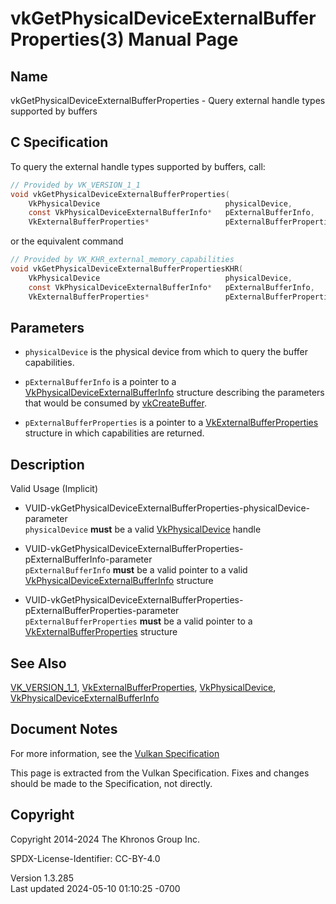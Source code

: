 # vkGetPhysicalDeviceExternalBufferProperties(3) Manual Page

## Name

vkGetPhysicalDeviceExternalBufferProperties - Query external handle
types supported by buffers



## <a href="#_c_specification" class="anchor"></a>C Specification

To query the external handle types supported by buffers, call:

``` c
// Provided by VK_VERSION_1_1
void vkGetPhysicalDeviceExternalBufferProperties(
    VkPhysicalDevice                            physicalDevice,
    const VkPhysicalDeviceExternalBufferInfo*   pExternalBufferInfo,
    VkExternalBufferProperties*                 pExternalBufferProperties);
```

or the equivalent command

``` c
// Provided by VK_KHR_external_memory_capabilities
void vkGetPhysicalDeviceExternalBufferPropertiesKHR(
    VkPhysicalDevice                            physicalDevice,
    const VkPhysicalDeviceExternalBufferInfo*   pExternalBufferInfo,
    VkExternalBufferProperties*                 pExternalBufferProperties);
```

## <a href="#_parameters" class="anchor"></a>Parameters

- `physicalDevice` is the physical device from which to query the buffer
  capabilities.

- `pExternalBufferInfo` is a pointer to a
  [VkPhysicalDeviceExternalBufferInfo](https://registry.khronos.org/vulkan/specs/1.3-extensions/man/html/VkPhysicalDeviceExternalBufferInfo.html)
  structure describing the parameters that would be consumed by
  [vkCreateBuffer](https://registry.khronos.org/vulkan/specs/1.3-extensions/man/html/vkCreateBuffer.html).

- `pExternalBufferProperties` is a pointer to a
  [VkExternalBufferProperties](https://registry.khronos.org/vulkan/specs/1.3-extensions/man/html/VkExternalBufferProperties.html)
  structure in which capabilities are returned.

## <a href="#_description" class="anchor"></a>Description

Valid Usage (Implicit)

- <a
  href="#VUID-vkGetPhysicalDeviceExternalBufferProperties-physicalDevice-parameter"
  id="VUID-vkGetPhysicalDeviceExternalBufferProperties-physicalDevice-parameter"></a>
  VUID-vkGetPhysicalDeviceExternalBufferProperties-physicalDevice-parameter  
  `physicalDevice` **must** be a valid
  [VkPhysicalDevice](https://registry.khronos.org/vulkan/specs/1.3-extensions/man/html/VkPhysicalDevice.html) handle

- <a
  href="#VUID-vkGetPhysicalDeviceExternalBufferProperties-pExternalBufferInfo-parameter"
  id="VUID-vkGetPhysicalDeviceExternalBufferProperties-pExternalBufferInfo-parameter"></a>
  VUID-vkGetPhysicalDeviceExternalBufferProperties-pExternalBufferInfo-parameter  
  `pExternalBufferInfo` **must** be a valid pointer to a valid
  [VkPhysicalDeviceExternalBufferInfo](https://registry.khronos.org/vulkan/specs/1.3-extensions/man/html/VkPhysicalDeviceExternalBufferInfo.html)
  structure

- <a
  href="#VUID-vkGetPhysicalDeviceExternalBufferProperties-pExternalBufferProperties-parameter"
  id="VUID-vkGetPhysicalDeviceExternalBufferProperties-pExternalBufferProperties-parameter"></a>
  VUID-vkGetPhysicalDeviceExternalBufferProperties-pExternalBufferProperties-parameter  
  `pExternalBufferProperties` **must** be a valid pointer to a
  [VkExternalBufferProperties](https://registry.khronos.org/vulkan/specs/1.3-extensions/man/html/VkExternalBufferProperties.html)
  structure

## <a href="#_see_also" class="anchor"></a>See Also

[VK_VERSION_1_1](https://registry.khronos.org/vulkan/specs/1.3-extensions/man/html/VK_VERSION_1_1.html),
[VkExternalBufferProperties](https://registry.khronos.org/vulkan/specs/1.3-extensions/man/html/VkExternalBufferProperties.html),
[VkPhysicalDevice](https://registry.khronos.org/vulkan/specs/1.3-extensions/man/html/VkPhysicalDevice.html),
[VkPhysicalDeviceExternalBufferInfo](https://registry.khronos.org/vulkan/specs/1.3-extensions/man/html/VkPhysicalDeviceExternalBufferInfo.html)

## <a href="#_document_notes" class="anchor"></a>Document Notes

For more information, see the <a
href="https://registry.khronos.org/vulkan/specs/1.3-extensions/html/vkspec.html#vkGetPhysicalDeviceExternalBufferProperties"
target="_blank" rel="noopener">Vulkan Specification</a>

This page is extracted from the Vulkan Specification. Fixes and changes
should be made to the Specification, not directly.

## <a href="#_copyright" class="anchor"></a>Copyright

Copyright 2014-2024 The Khronos Group Inc.

SPDX-License-Identifier: CC-BY-4.0

Version 1.3.285  
Last updated 2024-05-10 01:10:25 -0700
